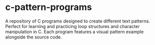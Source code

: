 # c-pattern-programs
A repository of C programs designed to create different text patterns. Perfect for learning and practicing loop structures and character manipulation in C. Each program features a visual pattern example alongside the source code.
